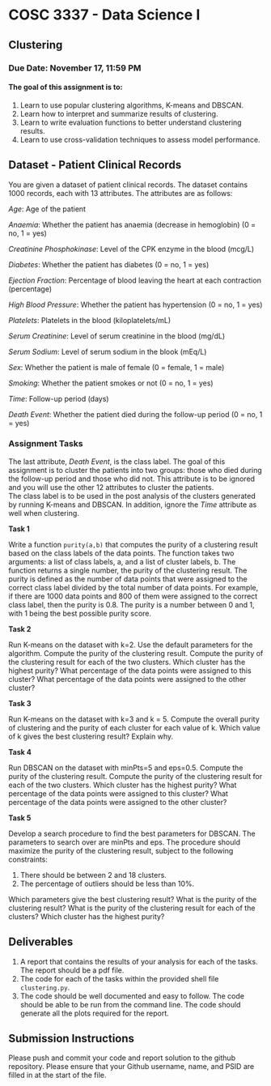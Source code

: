 # COSC 3337 - Data Science I 
## Clustering ##

### Due Date: November 17, 11:59 PM ###

#### The goal of this assignment is to:
1. Learn to use popular clustering algorithms, K-means and DBSCAN.
2. Learn how to interpret and summarize results of clustering.
3. Learn to write evaluation functions to better understand clustering results.
4. Learn to use cross-validation techniques to assess model performance.

## Dataset - Patient Clinical Records
You are given a dataset of patient clinical records. The dataset contains 1000 records, each with 13 attributes. The attributes are as follows:

*Age*: Age of the patient

*Anaemia*: Whether the patient has anaemia (decrease in hemoglobin) (0 = no, 1 = yes)

*Creatinine Phosphokinase*: Level of the CPK enzyme in the blood (mcg/L)

*Diabetes*: Whether the patient has diabetes (0 = no, 1 = yes)

*Ejection Fraction*: Percentage of blood leaving the heart at each contraction (percentage)

*High Blood Pressure*: Whether the patient has hypertension (0 = no, 1 = yes)

*Platelets*: Platelets in the blood (kiloplatelets/mL)

*Serum Creatinine*: Level of serum creatinine in the blood (mg/dL)

*Serum Sodium*: Level of serum sodium in the blook (mEq/L)

*Sex*: Whether the patient is male of female (0 = female, 1 = male)

*Smoking*: Whether the patient smokes or not (0 = no, 1 = yes)

*Time*: Follow-up period (days)

*Death Event*: Whether the patient died during the follow-up period (0 = no, 1 = yes)

### Assignment Tasks ###
The last attribute, *Death Event*, is the class label. The goal of this assignment is to cluster the patients into two groups: those who died during the follow-up period and those who did not. This attribute is to be ignored and you will use the other 12 attributes to cluster the patients.  
The class label is to be used in the post analysis of the clusters generated by running
K-means and DBSCAN.  In addition, ignore the *Time* attribute as well when clustering.

**Task 1**

Write a function ``purity(a,b)`` that computes the purity of a clustering result
based on the class labels of the data points.  The function takes two arguments:
a list of class labels, a, and a list of cluster labels, b.  The function returns a
single number, the purity of the clustering result.  The purity is defined as
the number of data points that were assigned to the correct class label divided
by the total number of data points.  For example, if there are 1000 data points
and 800 of them were assigned to the correct class label, then the purity is
0.8.  The purity is a number between 0 and 1, with 1 being the best possible
purity score.

**Task 2**

Run K-means on the dataset with k=2.  Use the default parameters for the
algorithm.  Compute the purity of the clustering result.  Compute the
purity of the clustering result for each of the two clusters.  Which cluster
has the highest purity?  What percentage of the data points were assigned
to this cluster?  What percentage of the data points were assigned to the
other cluster?  

**Task 3**

Run K-means on the dataset with k=3 and k = 5.  Compute the overall purity of clustering
and the purity of each cluster for each value of k.  Which value of k gives the best
clustering result?  Explain why.

**Task 4**

Run DBSCAN on the dataset with minPts=5 and eps=0.5.  Compute the purity
of the clustering result.  Compute the purity of the clustering result for
each of the two clusters.  Which cluster has the highest purity?  What
percentage of the data points were assigned to this cluster?  What percentage
of the data points were assigned to the other cluster?

**Task 5**

Develop a search procedure to find the best parameters for DBSCAN.  The
parameters to search over are minPts and eps.  The procedure should
maximize the purity of the clustering result, subject to the following constraints:
1. There should be between 2 and 18 clusters.
2. The percentage of outliers should be less than 10%.

Which parameters give the best clustering result?  What is the purity of the 
clustering result?  What is the purity of the clustering result for each of the
clusters?  Which cluster has the highest purity?  



## Deliverables

1. A report that contains the results of your analysis for each of the tasks.  The report should be a pdf file.
2. The code for each of the tasks within the provided shell file ``clustering.py``.  
3. The code should be well documented and easy to follow.  The code should be able to be run from the command line.  The code should generate all the plots required for the report.

## Submission Instructions
Please push and commit your code and report solution to the github repository. Please ensure that your Github username, name, and PSID are filled in at the start of the file.